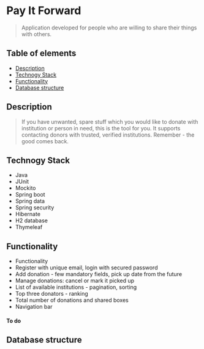 # Pay It Forward
>Application developed for people who are willing to share their things with others. 

## Table of elements
* [Description](#description)
* [Technogy Stack](#technogy-stack)
* [Functionality](#functionality)
* [Database structure](#database-structure)

## Description
>If you have unwanted, spare stuff which you would like to donate with institution or person in need, this is the tool for you. It supports contacting donors with trusted, verified institutions.
Remember - the good comes back.

## Technogy Stack
* Java
* JUnit
* Mockito
* Spring boot
* Spring data
* Spring security
* Hibernate
* H2 database
* Thymeleaf


## Functionality
* Functionality
* Register with unique email, login with secured password
* Add donation - few mandatory fields, pick up date from the future
* Manage donations: cancel or mark it picked up
* List of available institutions - pagination, sorting
* Top three donators - ranking
* Total number of donations and shared boxes
* Navigation bar

#### To do


## Database structure

